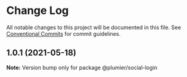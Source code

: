 # Change Log

All notable changes to this project will be documented in this file.
See [Conventional Commits](https://conventionalcommits.org) for commit guidelines.

## 1.0.1 (2021-05-18)

**Note:** Version bump only for package @plumier/social-login
